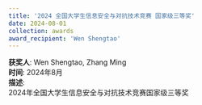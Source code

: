 ```yaml
---
title: '2024 全国大学生信息安全与对抗技术竞赛 国家级三等奖'  
date: 2024-08-01                             
collection: awards  
award_recipient: 'Wen Shengtao'               
---
```




**获奖人**: Wen Shengtao, Zhang Ming  
**时间**: 2024年8月  
**描述**:  
2024年全国大学生信息安全与对抗技术竞赛国家级三等奖
